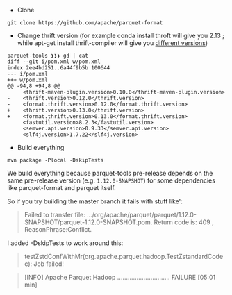 * Clone

`git clone https://github.com/apache/parquet-format`

* Change thrift version (for example conda install throft will give you 2.13 ; while apt-get install thrift-compiler will give you [different versions](https://packages.ubuntu.com/search?keywords=thrift-compiler&searchon=names))

```
parquet-tools ❯❯❯ gd | cat
diff --git i/pom.xml w/pom.xml
index 2ee4bd251..6a44f9b5b 100644
--- i/pom.xml
+++ w/pom.xml
@@ -94,8 +94,8 @@
     <thrift-maven-plugin.version>0.10.0</thrift-maven-plugin.version>
-    <thrift.version>0.12.0</thrift.version>
-    <format.thrift.version>0.12.0</format.thrift.version>
+    <thrift.version>0.13.0</thrift.version>
+    <format.thrift.version>0.13.0</format.thrift.version>
     <fastutil.version>8.2.3</fastutil.version>
     <semver.api.version>0.9.33</semver.api.version>
     <slf4j.version>1.7.22</slf4j.version>
```

* Build everything
 
 `mvn package -Plocal -DskipTests`
 
We build everything because parquet-tools pre-release depends on the same pre-release version (e.g. `1.12.0-SNAPSHOT`) for some dependencies like parquet-format and parquet itself.
 
 So if you try building the master branch it fails with stuff like':
 
 > Failed to transfer file: .../org/apache/parquet/parquet/1.12.0-SNAPSHOT/parquet-1.12.0-SNAPSHOT.pom. Return code is: 409 , ReasonPhrase:Conflict.
 
I added -DskipTests to work around this:

>   testZstdConfWithMr(org.apache.parquet.hadoop.TestZstandardCodec): Job failed!

> [INFO] Apache Parquet Hadoop .............................. FAILURE [05:01 min]

